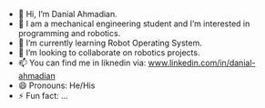 - 👋 Hi, I’m Danial Ahmadian.
- 👀 I am a mechanical engineering student and I’m interested in programming and robotics.
- 🌱 I’m currently learning Robot Operating System.
- 💞️ I’m looking to collaborate on robotics projects.
- 📫 You can find me in liknedin via: www.linkedin.com/in/danial-ahmadian
- 😄 Pronouns: He/His
- ⚡ Fun fact: ...

<!---
Danial-Ahm/Danial-Ahm is a ✨ special ✨ repository because its `README.md` (this file) appears on your GitHub profile.
You can click the Preview link to take a look at your changes.
--->
